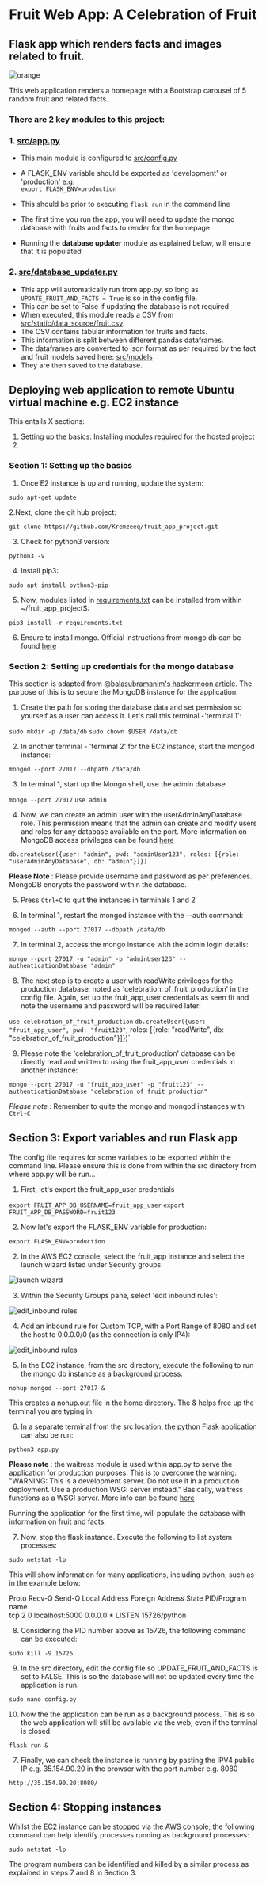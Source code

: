 # Fruit Web App: A Celebration of Fruit
## Flask app which renders facts and images related to fruit. 


![orange](src/static/assets/base_images/orange-3036097_1920_2.jpg "orange")

This web application renders a homepage with a Bootstrap carousel of 5 random fruit 
and related facts.

### There are 2 key modules to this project:

### 1. [src/app.py](https://github.com/Kremzeeq/fruit_app_project/blob/master/src/app.py)

* This main module is configured to [src/config.py](https://github.com/Kremzeeq/fruit_app_project/blob/master/src/config.py)
* A FLASK_ENV variable should be exported as 'development' or 'production' e.g.  
`export FLASK_ENV=production`
* This should be prior to executing `flask run` in the command line

* The first time you run the app, you will need to update the mongo database 
with fruits and facts to render for the homepage.
* Running the **database updater** module as explained below, will ensure that it is populated

### 2. [src/database_updater.py](https://github.com/Kremzeeq/fruit_app_project/blob/master/src/database.updater.py)

* This app will automatically run from app.py, so long as `UPDATE_FRUIT_AND_FACTS = True` is so in the config file.
* This can be set to False if updating the database is not required 
* When executed, this module reads a CSV from [src/static/data_source/fruit.csv](https://github.com/Kremzeeq/fruit_app_project/blob/master/src/static/data_source/fruit.csv).
* The CSV contains tabular information for fruits and facts.
* This information is split between different pandas dataframes.
* The dataframes are converted to json format as per required by 
the fact and fruit models saved here: [src/models](https://github.com/Kremzeeq/fruit_app_project/blob/master/src/models)
* They are then saved to the database.


## Deploying web application to remote Ubuntu virtual machine e.g. EC2 instance

This entails X sections:

1. Setting up the basics: Installing modules required for the hosted project
2. 

### Section 1: Setting up the basics

1. Once E2 instance is up and running, update the system:

`sudo apt-get update`

2.Next, clone the git hub project:

`git clone https://github.com/Kremzeeq/fruit_app_project.git`

3. Check for python3 version:

`python3 -v`

4. Install pip3:

`sudo apt install python3-pip`

5. Now, modules listed in [requirements.txt](https://github.com/Kremzeeq/fruit_app_project/blob/master/requirements.txt) can be installed
from within ~/fruit_app_project$:

`pip3 install -r requirements.txt`

6. Ensure to install mongo. Official instructions from mongo db can be found [here](https://docs.mongodb.com/manual/tutorial/install-mongodb-on-ubuntu/)

### Section 2: Setting up credentials for the mongo database

This section is adapted from [@balasubramanim's hackermoon article](https://www.hackernoon.com/how-to-install-and-secure-mongodb-in-amazon-ec2-in-minutes-90184283b0a1).
The purpose of this is to secure the MongoDB instance for the application.

1. Create the path for storing the database data and set permission so yourself as a user can access it. 
Let's call this terminal -'terminal 1':

`sudo mkdir -p /data/db`
`sudo chown $USER /data/db`

2. In another terminal - 'terminal 2' for the EC2 instance, start the mongod instance:

`mongod --port 27017 --dbpath /data/db`

3. In terminal 1, start up the Mongo shell, use the admin database

`mongo --port 27017`
`use admin`

4. Now, we can create an admin user with the userAdminAnyDatabase role. 
This permission means that the admin can create and modify users and roles for 
any database available on the port. 
More information on MongoDB access privileges can be found [here](https://studio3t.com/knowledge-base/articles/mongodb-users-roles-explained-part-1/)


`db.createUser({user: "admin", pwd: "adminUser123", roles: [{role: "userAdminAnyDatabase", db: "admin"}]})`

**Please Note** : Please provide username and password as per preferences. MongoDB encrypts the password within the database.

5. Press `Ctrl+C` to quit the instances in terminals 1 and 2

6. In terminal 1, restart the mongod instance with the --auth command:

`mongod --auth --port 27017 --dbpath /data/db`

7. In terminal 2, access the mongo instance with the admin login details:

`mongo --port 27017 -u "admin" -p "adminUser123" --authenticationDatabase "admin"` 

8. The next step is to create a user with readWrite privileges for the production database, noted as 
'celebration_of_fruit_production' in the config file. Again, set up the fruit_app_user credentials as seen fit
and note the username and password will be required later:

`use celebration_of_fruit_production`
`db.createUser({user: "fruit_app_user", pwd: "fruit123"`, roles: [{role: "readWrite", db: "celebration_of_fruit_production"}]})`

9. Please note the 'celebration_of_fruit_production' database can be directly
read and written to using the fruit_app_user credentials in another instance:

`mongo --port 27017 -u "fruit_app_user" -p "fruit123" --authenticationDatabase "celebration_of_fruit_production"`

*Please note* : Remember to quite the mongo and mongod instances with `Ctrl+C`

## Section 3: Export variables and run Flask app

The config file requires for some variables to be exported within the command line. 
Please ensure this is done from within the src directory from where app.py will be run...

1. First, let's export the fruit_app_user credentials

`export FRUIT_APP_DB_USERNAME=fruit_app_user`
`export FRUIT_APP_DB_PASSWORD=fruit123`

2. Now let's export the FLASK_ENV variable for production:

`export FLASK_ENV=production`

2. In the AWS EC2 console, select the fruit_app instance and 
select the launch wizard listed under Security groups:

![launch wizard](src/static/assets/base_images/launch_wizard.png "launch wizard")

3. Within the Security Groups pane, select 'edit inbound rules':

![edit_inbound rules](src/static/assets/base_images/edit_inbound_rules.png "edit inbound rules")

4. Add an inbound rule for Custom TCP, with a Port Range of 8080 and set the host to 0.0.0.0/0 (as the connection is only IP4):

![edit_inbound rules](src/static/assets/base_images/edit_inbound_rules2.png "edit inbound rules")

5. In the EC2 instance, from the src directory, execute the following to run the mongo db instance as a background process:

`nohup mongod --port 27017 &`

This creates a nohup.out file in the home directory. The & helps free up the terminal you are typing in.

6. In a separate terminal from the src location, the python Flask application can also be run:

`python3 app.py`

**Please note** : the waitress module is used within app.py to serve the application for production purposes. 
This is to overcome the warning: "WARNING: This is a development server. Do not use it in a production deployment.
Use a production WSGI server instead." Basically, waitress functions as a WSGI server. More info can be found 
[here](https://stackoverflow.com/questions/51025893/flask-at-first-run-do-not-use-the-development-server-in-a-production-environmen)


Running the application for the first time, will populate the database with information on fruit and facts. 

7. Now, stop the flask instance. Execute the following to list system processes:

`sudo netstat -lp`

This will show information for many applications, including python, such as in the example below:

Proto Recv-Q Send-Q Local Address           Foreign Address         State       PID/Program name             
tcp        2      0 localhost:5000          0.0.0.0:*               LISTEN      15726/python

8. Considering the PID number above as 15726, the following command can be executed:

`sudo kill -9 15726`

9. In the src directory, edit the config file so UPDATE_FRUIT_AND_FACTS is set to FALSE. 
This is so the database will not be updated every time the application is run. 

`sudo nano config.py`

10. Now the the application can be run as a background process. 
This is so the web application will still be available via the web, even if the terminal is closed:

`flask run &`

7. Finally, we can check the instance is running by pasting the IPV4 public IP e.g. 35.154.90.20 in the browser with 
the port number e.g. 8080

`http://35.154.90.20:8080/`

## Section 4: Stopping instances

Whilst the EC2 instance can be stopped via the AWS console, the following command can help identify processes running 
as background processes:

`sudo netstat -lp`

The program numbers can be identified and killed by a similar process as explained in steps 7 and 8 in Section 3. 